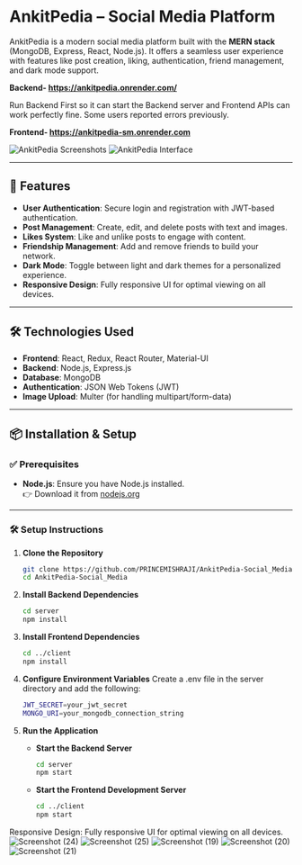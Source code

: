 # AnkitPedia – Social Media Platform

AnkitPedia is a modern social media platform built with the **MERN stack** (MongoDB, Express, React, Node.js). It offers a seamless user experience with features like post creation, liking, authentication, friend management, and dark mode support.

**Backend- https://ankitpedia.onrender.com/**

Run Backend First so it can start the Backend server and Frontend APIs can work perfectly fine. Some users reported errors previously.

**Frontend- https://ankitpedia-sm.onrender.com**

![AnkitPedia Screenshots](https://github.com/PRINCEMISHRAJI/AnkitPedia-Social_Media/assets/50262987/755d8610-3dc4-4971-b0b1-ef43069f7976)
![AnkitPedia Interface](https://github.com/PRINCEMISHRAJI/AnkitPedia-Social_Media/assets/50262987/69afc59a-5c1e-48c1-a1c6-96b7d5c02b66)

---

## 🚀 Features

- **User Authentication**: Secure login and registration with JWT-based authentication.
- **Post Management**: Create, edit, and delete posts with text and images.
- **Likes System**: Like and unlike posts to engage with content.
- **Friendship Management**: Add and remove friends to build your network.
- **Dark Mode**: Toggle between light and dark themes for a personalized experience.
- **Responsive Design**: Fully responsive UI for optimal viewing on all devices.

---

## 🛠️ Technologies Used

- **Frontend**: React, Redux, React Router, Material-UI
- **Backend**: Node.js, Express.js
- **Database**: MongoDB
- **Authentication**: JSON Web Tokens (JWT)
- **Image Upload**: Multer (for handling multipart/form-data)

---

## 📦 Installation & Setup

### ✅ Prerequisites

- **Node.js**: Ensure you have Node.js installed.  
  👉 Download it from [nodejs.org](https://nodejs.org/)

---

### 🛠️ Setup Instructions

1. **Clone the Repository**
   ```bash
   git clone https://github.com/PRINCEMISHRAJI/AnkitPedia-Social_Media.git
   cd AnkitPedia-Social_Media

2. **Install Backend Dependencies**
   ```bash
   cd server
   npm install

3. **Install Frontend Dependencies**
   ```bash
   cd ../client
   npm install

4. **Configure Environment Variables**
     Create a .env file in the server directory and add the following:
   ```bash
   JWT_SECRET=your_jwt_secret
   MONGO_URI=your_mongodb_connection_string
   
5. **Run the Application**

   - **Start the Backend Server**
     ```bash
     cd server
     npm start
     ```

   - **Start the Frontend Development Server**
     ```bash
     cd ../client
     npm start
     ```

Responsive Design: Fully responsive UI for optimal viewing on all devices.
![Screenshot (24)](https://github.com/PRINCEMISHRAJI/AnkitPedia-Social_Media/assets/50262987/ed13c9ff-b3f4-4e9b-9267-2e1593bd8f1f)
![Screenshot (25)](https://github.com/PRINCEMISHRAJI/AnkitPedia-Social_Media/assets/50262987/bbce1790-69dd-4acb-8d0e-fff7e52fba4b)
![Screenshot (19)](https://github.com/PRINCEMISHRAJI/AnkitPedia-Social_Media/assets/50262987/73aee516-40f8-4cd5-bd2d-4e5984b38285)
![Screenshot (20)](https://github.com/PRINCEMISHRAJI/AnkitPedia-Social_Media/assets/50262987/9203e1ec-9c08-4b1b-b9f4-c11fc5a57982)
![Screenshot (21)](https://github.com/PRINCEMISHRAJI/AnkitPedia-Social_Media/assets/50262987/75dea4c3-16bf-4b59-9d6b-c1ba33f1c8c1)
